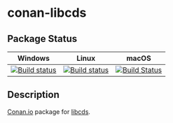 # conan-libcds

## Package Status

| Windows | Linux | macOS |
|:-------:|:-----:|:-----:|
|[![Build status](https://ci.appveyor.com/api/projects/status/q3r55f7whdpb07fh/branch/testing%2F2.3.3?svg=true)](https://ci.appveyor.com/project/SpaceIm/conan-libcds)|[![Build status](https://github.com/SpaceIm/conan-libcds/workflows/.github/workflows/conan.yml/badge.svg?branch=testing%2F2.3.3)](https://github.com/SpaceIm/conan-libcds/actions?query=branch%3Atesting%2F2.3.3)|[![Build Status](https://travis-ci.com/SpaceIm/conan-libcds.svg?branch=testing%2F2.3.3)](https://travis-ci.com/SpaceIm/conan-libcds)|

## Description

[Conan.io](https://conan.io) package for [libcds](https://github.com/khizmax/libcds).
